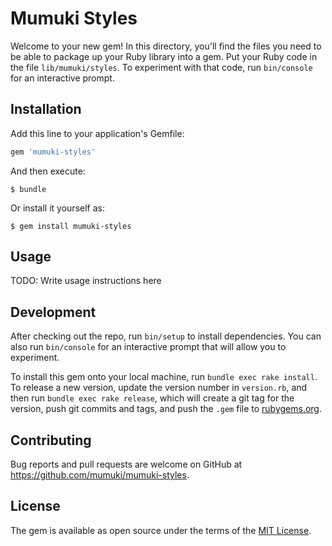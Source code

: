 # Mumuki Styles

Welcome to your new gem! In this directory, you'll find the files you need to be able to package up your Ruby library into a gem. Put your Ruby code in the file `lib/mumuki/styles`. To experiment with that code, run `bin/console` for an interactive prompt.

## Installation

Add this line to your application's Gemfile:

```ruby
gem 'mumuki-styles'
```

And then execute:

    $ bundle

Or install it yourself as:

    $ gem install mumuki-styles

## Usage

TODO: Write usage instructions here

## Development

After checking out the repo, run `bin/setup` to install dependencies. You can also run `bin/console` for an interactive prompt that will allow you to experiment.

To install this gem onto your local machine, run `bundle exec rake install`. To release a new version, update the version number in `version.rb`, and then run `bundle exec rake release`, which will create a git tag for the version, push git commits and tags, and push the `.gem` file to [rubygems.org](https://rubygems.org).

## Contributing

Bug reports and pull requests are welcome on GitHub at https://github.com/mumuki/mumuki-styles.


## License

The gem is available as open source under the terms of the [MIT License](http://opensource.org/licenses/MIT).
